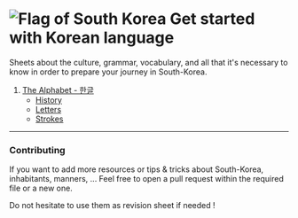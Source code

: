 # ![Flag of South Korea](https://i.imgur.com/tVVoat3.png "Flag of South-Korea") Get started with Korean language
Sheets  about the culture, grammar, vocabulary, and all that it's necessary to know in order to prepare your journey in South-Korea.

1. [The Alphabet - 한글](Alphabet)
    - [History](Alphabet/HISTORY.md)
    - [Letters](Alphabet/LETTERS.md)
    - [Strokes](Alphabet/STROKES.md)

---
### Contributing

If you want to add more resources or tips & tricks about South-Korea, inhabitants, manners, ... Feel free to open a pull request within the required file or a new one. 

Do not hesitate to use them as revision sheet if needed !